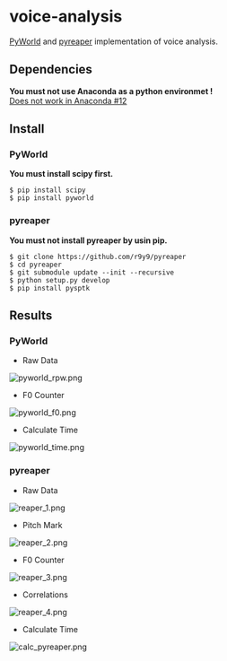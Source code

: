 # voice-analysis
[PyWorld](https://github.com/JeremyCCHsu/Python-Wrapper-for-World-Vocoder/blob/master/README.md) and [pyreaper](https://github.com/r9y9/pyreaper) implementation of voice analysis.

## Dependencies
**You must not use Anaconda as a python environmet !**  
[Does not work in Anaconda #12](https://github.com/JeremyCCHsu/Python-Wrapper-for-World-Vocoder/issues/12)  

## Install
### PyWorld
**You must install scipy first.**
```
$ pip install scipy
$ pip install pyworld
```

### pyreaper
**You must not install pyreaper by usin pip.**
```
$ git clone https://github.com/r9y9/pyreaper
$ cd pyreaper
$ git submodule update --init --recursive
$ python setup.py develop
$ pip install pysptk
```

## Results
### PyWorld
- Raw Data

![pyworld_rpw.png](https://qiita-image-store.s3.amazonaws.com/0/324488/4fe6f5eb-160d-af44-b342-2ceeafba5493.png)

- F0 Counter

![pyworld_f0.png](https://qiita-image-store.s3.amazonaws.com/0/324488/1eeb297b-d898-9e78-74bf-242610f7d037.png)

- Calculate Time

![pyworld_time.png](https://qiita-image-store.s3.amazonaws.com/0/324488/f2bfcf95-7752-28dc-8b0c-036a916d8344.png)

### pyreaper
- Raw Data

![reaper_1.png](https://qiita-image-store.s3.amazonaws.com/0/279783/13f70ed1-2c32-e868-87bc-bf6d523f8cc0.png)


- Pitch Mark

![reaper_2.png](https://qiita-image-store.s3.amazonaws.com/0/279783/2a2f1f68-2d11-ba40-ec13-6831253f3dd5.png)

- F0 Counter

![reaper_3.png](https://qiita-image-store.s3.amazonaws.com/0/279783/e4487091-6f34-9074-52c6-a86ab4541d05.png)

- Correlations

![reaper_4.png](https://qiita-image-store.s3.amazonaws.com/0/279783/dbd01465-ebf0-c777-a429-1cd09aba8326.png)

- Calculate Time

![calc_pyreaper.png](https://qiita-image-store.s3.amazonaws.com/0/279783/b3c34ada-e7f6-a2f2-dc29-e8a934fccc79.png)
